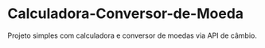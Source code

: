 # Calculadora-Conversor-de-Moeda
Projeto simples com calculadora e conversor de moedas via API de câmbio.
